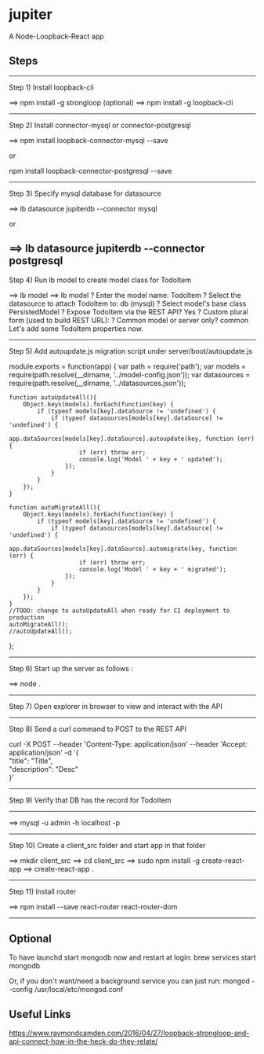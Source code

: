 # jupiter
A Node-Loopback-React app

## Steps


-----------------------------------------------------------------------
Step 1) Install loopback-cli

==> npm install -g strongloop (optional)
==> npm install -g loopback-cli

-----------------------------------------------------------------------
Step 2) Install connector-mysql or connector-postgresql


==> npm install loopback-connector-mysql --save

or

npm install loopback-connector-postgresql --save

-----------------------------------------------------------------------
Step 3) Specify mysql database for datasource


==> lb datasource jupiterdb --connector mysql

or 

==> lb datasource jupiterdb --connector postgresql
-----------------------------------------------------------------------

Step 4) Run lb model to create model class for TodoItem 

==> lb model
==> lb model
? Enter the model name: TodoItem
? Select the datasource to attach TodoItem to: db (mysql)
? Select model's base class PersistedModel
? Expose TodoItem via the REST API? Yes
? Custom plural form (used to build REST URL): 
? Common model or server only? common
Let's add some TodoItem properties now.




-----------------------------------------------------------------------

Step 5) Add autoupdate.js migration script under server/boot/autoupdate.js


module.exports = function(app) {
    var path = require('path');
    var models = require(path.resolve(__dirname, '../model-config.json'));
    var datasources = require(path.resolve(__dirname, '../datasources.json'));

    function autoUpdateAll(){
        Object.keys(models).forEach(function(key) {
            if (typeof models[key].dataSource != 'undefined') {
                if (typeof datasources[models[key].dataSource] != 'undefined') {
                    app.dataSources[models[key].dataSource].autoupdate(key, function (err) {
                        if (err) throw err;
                        console.log('Model ' + key + ' updated');
                    });
                }
            }
        });
    }

    function autoMigrateAll(){
        Object.keys(models).forEach(function(key) {
            if (typeof models[key].dataSource != 'undefined') {
                if (typeof datasources[models[key].dataSource] != 'undefined') {
                    app.dataSources[models[key].dataSource].automigrate(key, function (err) {
                        if (err) throw err;
                        console.log('Model ' + key + ' migrated');
                    });
                }
            }
        });
    }
    //TODO: change to autoUpdateAll when ready for CI deployment to production
    autoMigrateAll();
    //autoUpdateAll();

};




------------------------------------------------------------------------
Step 6) Start up the server as follows : 


==> node .

------------------------------------------------------------------------
Step 7) Open explorer in browser to view and interact with the API 




------------------------------------------------------------------------
Step 8) Send a curl command to POST to the REST API 


curl -X POST --header 'Content-Type: application/json' --header 'Accept: application/json' -d '{ \
   "title": "Title", \
   "description": "Desc" \
 }'

------------------------------------------------------------------------
Step 9) Verify that DB has the record for TodoItem



------------------------------------------------------------------------

==> mysql -u admin -h localhost -p



------------------------------------------------------------------------


Step 10) Create a client_src folder and start app in that folder


==> mkdir client_src
==> cd client_src
==> sudo npm install -g create-react-app
==> create-react-app .


------------------------------------------------------------------------

Step 11) Install router 


==> npm install --save react-router react-router-dom


------------------------------------------------------------------------
## Optional

To have launchd start mongodb now and restart at login:
  brew services start mongodb

Or, if you don't want/need a background service you can just run:
  mongod --config /usr/local/etc/mongod.conf


## Useful Links

https://www.raymondcamden.com/2016/04/27/loopback-strongloop-and-api-connect-how-in-the-heck-do-they-relate/